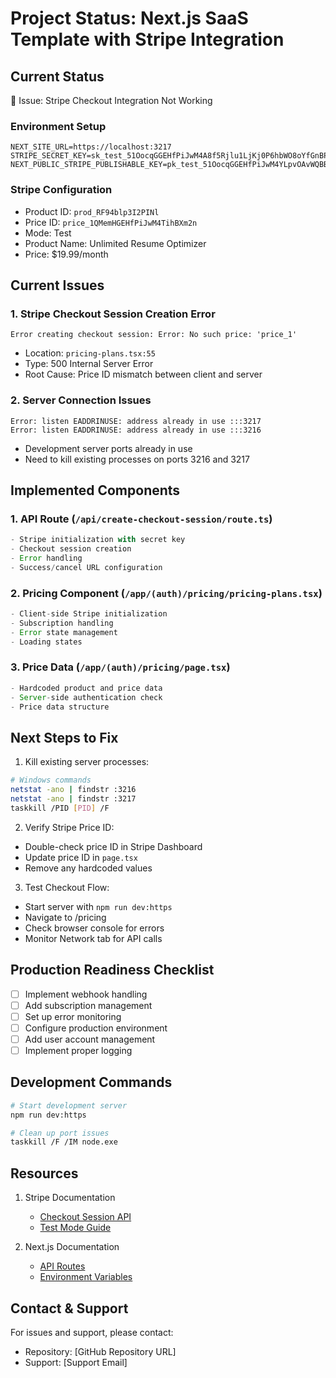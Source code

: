 # Project Status: Next.js SaaS Template with Stripe Integration

## Current Status
🔴 Issue: Stripe Checkout Integration Not Working

### Environment Setup
```env
NEXT_SITE_URL=https://localhost:3217
STRIPE_SECRET_KEY=sk_test_51OocqGGEHfPiJwM4A8f5Rjlu1LjKj0P6hbWO8oYfGnBPofsJ3jBCtnAA5GA1EFz4noXoYKFls9BDRKfhjdh8H90d00t2TCmNsc
NEXT_PUBLIC_STRIPE_PUBLISHABLE_KEY=pk_test_51OocqGGEHfPiJwM4YLpvOAvWQBBpeFt4dsQG8wBfksxwmlKPCwUHfBJjAeYWqvhZhpoLs7JiwqjmBAM466DZjPKU00j0whzsnn
```

### Stripe Configuration
- Product ID: `prod_RF94blp3I2PINl`
- Price ID: `price_1QMemHGEHfPiJwM4TihBXm2n`
- Mode: Test
- Product Name: Unlimited Resume Optimizer
- Price: $19.99/month

## Current Issues

### 1. Stripe Checkout Session Creation Error
```
Error creating checkout session: Error: No such price: 'price_1'
```
- Location: `pricing-plans.tsx:55`
- Type: 500 Internal Server Error
- Root Cause: Price ID mismatch between client and server

### 2. Server Connection Issues
```
Error: listen EADDRINUSE: address already in use :::3217
Error: listen EADDRINUSE: address already in use :::3216
```
- Development server ports already in use
- Need to kill existing processes on ports 3216 and 3217

## Implemented Components

### 1. API Route (`/api/create-checkout-session/route.ts`)
```typescript
- Stripe initialization with secret key
- Checkout session creation
- Error handling
- Success/cancel URL configuration
```

### 2. Pricing Component (`/app/(auth)/pricing/pricing-plans.tsx`)
```typescript
- Client-side Stripe initialization
- Subscription handling
- Error state management
- Loading states
```

### 3. Price Data (`/app/(auth)/pricing/page.tsx`)
```typescript
- Hardcoded product and price data
- Server-side authentication check
- Price data structure
```

## Next Steps to Fix

1. Kill existing server processes:
```bash
# Windows commands
netstat -ano | findstr :3216
netstat -ano | findstr :3217
taskkill /PID [PID] /F
```

2. Verify Stripe Price ID:
- Double-check price ID in Stripe Dashboard
- Update price ID in `page.tsx`
- Remove any hardcoded values

3. Test Checkout Flow:
- Start server with `npm run dev:https`
- Navigate to /pricing
- Check browser console for errors
- Monitor Network tab for API calls

## Production Readiness Checklist

- [ ] Implement webhook handling
- [ ] Add subscription management
- [ ] Set up error monitoring
- [ ] Configure production environment
- [ ] Add user account management
- [ ] Implement proper logging

## Development Commands

```bash
# Start development server
npm run dev:https

# Clean up port issues
taskkill /F /IM node.exe
```

## Resources

1. Stripe Documentation
   - [Checkout Session API](https://stripe.com/docs/api/checkout/sessions)
   - [Test Mode Guide](https://stripe.com/docs/testing)

2. Next.js Documentation
   - [API Routes](https://nextjs.org/docs/api-routes/introduction)
   - [Environment Variables](https://nextjs.org/docs/basic-features/environment-variables)

## Contact & Support
For issues and support, please contact:
- Repository: [GitHub Repository URL]
- Support: [Support Email]
